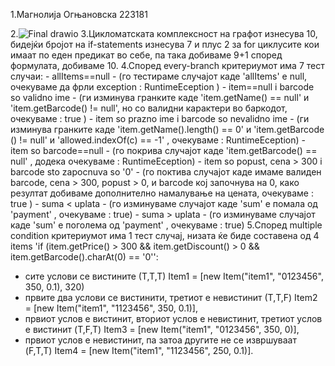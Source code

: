 1.Магнолија Огњановска 223181



2.![Final drawio](https://github.com/Magnolija10/SI_2024_lab2_223181/assets/164095051/6ba0a7ea-c81e-47c7-9392-7fa69d45cb8f)
3.Цикломатската комплексност на графот изнесува 10, бидејќи бројот на if-statements изнесува 7 и плус 2 за for циклусите кои имаат по еден предикат во себе, па така добиваме 9+1  според формулата, добиваме 10.
4.Според every-branch критериумот има 7 тест случаи:
     - allItems==null - (го тестираме случајот каде 'allItems' e null, очекуваме да фрли exception : RuntimeEception ) 
     - item==null i barcode so validno ime - (ги изминува гранките каде 'item.getName() == null' и 'item.getBarcode() != null', но со валидни карактери во баркодот, очекуваме : true )
     - item so prazno ime i barcode so nevalidno ime - (ги изминува гранките каде 'item.getName().length() == 0' и 'item.getBarcode () != null' и 'allowed.indexOf(c) == -1' , очекуваме : RuntimeEception)
     - item so barcode==null - (го покрива случајот каде 'item.getBarcode() == null'  , додека очекуваме : RuntimeEception)
     - item so  popust, cena > 300 i barcode sto zapocnuva so '0' - (го поктива случајот каде имаме валиден barcode, cena >  300, popust > 0, и barcode кој започнува на 0, како резултат добиваме дополнително намалување на цената, очекуваме : true ) 
     - suma < uplata - (го изминуваме случајот каде 'sum' е помала од 'payment' , очекуваме : true)
     - suma > uplata - (го изминуваме случајот каде 'sum' е поголема од 'payment' , очекуваме : true)
5.Според multiple condition критериумот има 1 тест случај, низата ќе биде составена од 4 items 'if (item.getPrice() > 300 && item.getDiscount() > 0 && item.getBarcode().charAt(0) == '0'':
- сите услови се вистините (Т,Т,Т) Item1 = [new Item("item1", "0123456", 350, 0.1), 320)
 - првите два услови се вистинити, третиот е невистинит (Т,T,F) Item2 = [new Item("item1", "1123456", 350, 0.1)],
 - првиот услов е вистинит, вториот услов е невистинит, третиот услов е вистинит (T,F,T) Item3 = [new Item("item1", "0123456", 350, 0)],
 - првиот услов е невистинит, па затоа другите не се извршуваат (F,T,T) Item4 = [new Item("item1", "1123456", 250, 0.1)].
